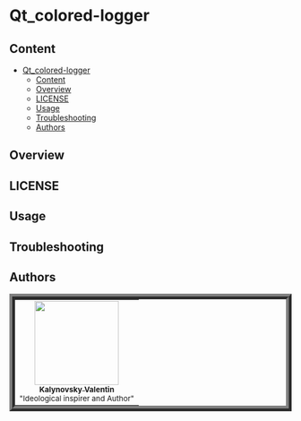<!--
[![template](https://img.shields.io/badge/Repository-template-darkred)](https://github.com/Nakama3942/template_rep)
[![GitHub license](https://img.shields.io/github/license/Nakama3942/Dox-docs_Translator?color=gold&style=flat-square)](https://github.com/Nakama3942/Dox-docs_Translator/blob/main/LICENSE)

[![CHANGELOG](https://img.shields.io/badge/here-CHANGELOG-yellow)](https://github.com/Nakama3942/Dox-docs_Translator/blob/main/CHANGELOG.md)
[![CONTRIBUTING](https://img.shields.io/badge/here-CONTRIBUTING-indigo)](https://github.com/Nakama3942/Dox-docs_Translator/blob/main/CONTRIBUTING.md)
[![CODE_OF_CONDUCT](https://img.shields.io/badge/here-CODE_OF_CONDUCT-darkgreen)](https://github.com/Nakama3942/Dox-docs_Translator/blob/main/CODE_OF_CONDUCT.md)
[![PULL_REQUEST_TEMPLATE](https://img.shields.io/badge/here-PULL_REQUEST_TEMPLATE-orange)](https://github.com/Nakama3942/Dox-docs_Translator/blob/main/.github/PULL_REQUEST_TEMPLATE.md)
-->
<!--
Copyright © 2022 Kalynovsky Valentin. All rights reserved.

Licensed under the Apache License, Version 2.0 (the "License");
you may not use this file except in compliance with the License.
You may obtain a copy of the License at

   http://www.apache.org/licenses/LICENSE-2.0

Unless required by applicable law or agreed to in writing, software
distributed under the License is distributed on an "AS IS" BASIS,
WITHOUT WARRANTIES OR CONDITIONS OF ANY KIND, either express or implied.
See the License for the specific language governing permissions and
limitations under the License.
-->

# Qt_colored-logger
## Content
- [Qt_colored-logger](#qtcolored-logger)
    - [Content](#content)
    - [Overview](#overview)
    - [LICENSE](#license)
    - [Usage](#usage)
    - [Troubleshooting](#troubleshooting)
    - [Authors](#authors)

## Overview
<!--For popular programming languages such as C++, C, C#, Java, Python, etc., Doxygen is used to compile the documentation - software that generates documentation from comments of the established style in the project raws. For the generation of multilingual documentation, storing documentation comments in raw is bad, since in this case it is possible to write documentation in only one language. To solve this problem, Doxygen supports files with the .dox extension. That is, documenting comments can be exported from the code to a .dox file and several copies of it can be made with different translations. Since writing a translation takes a lot of time and it is easier to turn to Google translator - I decided to write this script.

The script opens the documentation file, reads it, breaks it into separate parts and translates the documentation part by part.-->

## LICENSE
<!--The full text of the license can be found at the following [link](https://github.com/Nakama3942/Dox-docs_Translator/blob/main/LICENSE).

> Copyright © 2022 Kalynovsky Valentin. All rights reserved.
> 
> Licensed under the Apache License, Version 2.0 (the "License");
> you may not use this file except in compliance with the License.
> You may obtain a copy of the License at
> 
>     http://www.apache.org/licenses/LICENSE-2.0
> 
> Unless required by applicable law or agreed to in writing, software
> distributed under the License is distributed on an "AS IS" BASIS,
> WITHOUT WARRANTIES OR CONDITIONS OF ANY KIND, either express or implied.
> See the License for the specific language governing permissions and-->

## Usage
<!--To install the library, you need to execute the command:
```sh
pip install dox-docs-translator
```
Installing the <i>dox_docs_translator</i> library should also install <i>googletrans</i>, but if the <i>googletrans</i> library is not installed or this script doesn't work, you need to install/reinstall the <i>googletrans</i>:
```sh
pip uninstall googletrans
pip install googletrans==4.0.0-rc1
```
Here is an example of using the script from my own experience, as I used it to translate the documentation of my ALGOR project:
```python
from dox_docs_translator import *

if __name__ == '__main__':
    doc_translator = DoxDocsTranslator()
    doc_translator.start_global_translate()
```
In this case, the DOCUMENTATION.ua.dox file will be translated from Ukrainian to English into the DOCUMENTATION.en.dox file. If you need to change these values, you can specify them in the class constructor:
```python
from dox_docs_translator import *

if __name__ == '__main__':
    doc_translator = DoxDocsTranslator('docs_file.dox', 'translated_docs.dox', 'en', 'fr')
    doc_translator.start_global_translate()
```
or
```python
from dox_docs_translator import *

if __name__ == '__main__':
    doc_translator = DoxDocsTranslator(from_lang='en',
                                       origin_doc_file='docs_file.dox',
                                       to_lang='fr',
                                       translated_doc_file='translated_docs.dox')
    doc_translator.start_global_translate()
```
<i><b>Artifacts may appear after translation. This happens during translation, and therefore the errors are not related to this library. After the translation, you should view the received file and correct the artifacts yourself.</b></i>-->

## Troubleshooting
<!--All algorithms have been tested by me, but if you have problems using the library, the code does not work, have suggestions for optimization or advice to improve the style of the code and the name - I invite you [here](https://github.com/Nakama3942/Dox-docs_Translator/blob/main/CONTRIBUTING.md) and [here](https://github.com/Nakama3942/Dox-docs_Translator/blob/main/CODE_OF_CONDUCT.md).-->

## Authors
<table align="center" style="border-width: 10; border-style: ridge">
	<tr>
		<td align="center"><a href="https://github.com/Nakama3942"><img src="https://avatars.githubusercontent.com/u/73797846?s=400&u=a9b7688ac521d739825d7003a5bd599aab74cb76&v=4" width="150px;" alt=""/><br /><sub><b>Kalynovsky Valentin</b></sub></a><sub><br />"Ideological inspirer and Author"</sub></td>
		<!--<td></td>-->
	</tr>
<!--
	<tr>
		<td></td>
		<td></td>
	</tr>
-->
</table>
